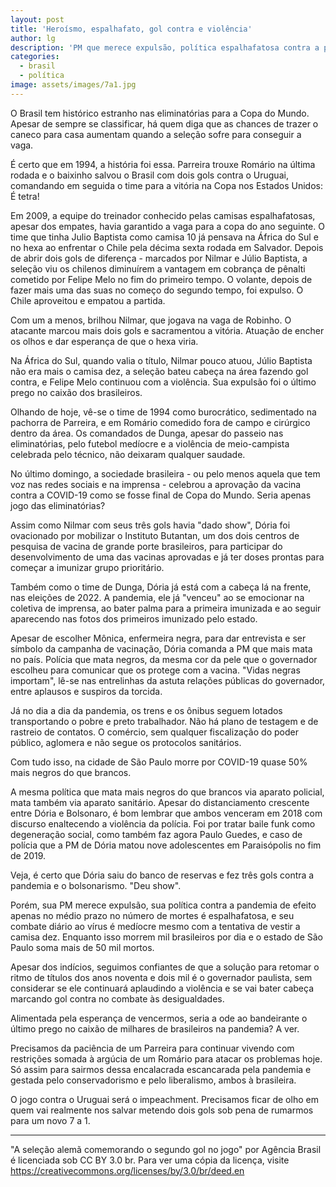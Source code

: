 ```yaml
---
layout: post
title: 'Heroísmo, espalhafato, gol contra e violência'
author: lg
description: 'PM que merece expulsão, política espalhafatosa contra a pandemia de efeito apenas no médio prazo no número de mortes, e combate diário ao vírus medíocre.'
categories:
  - brasil
  - política
image: assets/images/7a1.jpg
---
```

O Brasil tem histórico estranho nas eliminatórias para a Copa do Mundo. Apesar de sempre se classificar, há quem diga que as chances de trazer o caneco para casa aumentam quando a seleção sofre para conseguir a vaga.

É certo que em 1994, a história foi essa. Parreira trouxe Romário na última rodada e o baixinho salvou o Brasil com dois gols contra o Uruguai, comandando em seguida o time para a vitória na Copa nos Estados Unidos: É tetra!

Em 2009, a equipe do treinador conhecido pelas camisas espalhafatosas, apesar dos empates, havia garantido a vaga para a copa do ano seguinte. O time que tinha Julio Baptista como camisa 10 já pensava na África do Sul e no hexa ao enfrentar o Chile pela décima sexta rodada em Salvador. Depois de abrir dois gols de diferença - marcados por Nilmar e Júlio Baptista, a seleção viu os chilenos diminuírem a vantagem em cobrança de pênalti cometido por Felipe Melo no fim do primeiro tempo. O volante, depois de fazer mais uma das suas no começo do segundo tempo, foi expulso. O Chile aproveitou e empatou a partida.

Com um a menos, brilhou Nilmar, que jogava na vaga de Robinho. O atacante marcou mais dois gols e sacramentou a vitória. Atuação de encher os olhos e dar esperança de que o hexa viria.

Na África do Sul, quando valia o título, Nilmar pouco atuou, Júlio Baptista não era mais o camisa dez, a seleção bateu cabeça na área fazendo gol contra, e Felipe Melo continuou com a violência. Sua expulsão foi o último prego no caixão dos brasileiros.

Olhando de hoje, vê-se o time de 1994 como burocrático, sedimentado na pachorra de Parreira, e em Romário comedido fora de campo e cirúrgico dentro da área. Os comandados de Dunga, apesar do passeio nas eliminatórias, pelo futebol medíocre e a violência de meio-campista celebrada pelo técnico, não deixaram qualquer saudade.

No último domingo, a sociedade brasileira - ou pelo menos aquela que tem voz nas redes sociais e na imprensa - celebrou a aprovação da vacina contra a COVID-19 como se fosse final de Copa do Mundo. Seria apenas jogo das eliminatórias?

Assim como Nilmar com seus três gols havia "dado show", Dória foi ovacionado por mobilizar o Instituto Butantan, um dos dois centros de pesquisa de vacina de grande porte brasileiros, para participar do desenvolvimento de uma das vacinas aprovadas e já ter doses prontas para começar a imunizar grupo prioritário.

Também como o time de Dunga, Dória já está com a cabeça lá na frente, nas eleições de 2022. A pandemia, ele já "venceu" ao se emocionar na coletiva de imprensa, ao bater palma para a primeira imunizada e ao seguir aparecendo nas fotos dos primeiros imunizado pelo estado.

Apesar de escolher Mônica, enfermeira negra, para dar entrevista e ser símbolo da campanha de vacinação, Dória comanda a PM que mais mata no país. Polícia que mata negros, da mesma cor da pele que o governador escolheu para comunicar que os protege com a vacina. "Vidas negras importam", lê-se nas entrelinhas da astuta relações públicas do governador, entre aplausos e suspiros da torcida.

Já no dia a dia da pandemia, os trens e os ônibus seguem lotados transportando o pobre e preto trabalhador. Não há plano de testagem e de rastreio de contatos. O comércio, sem qualquer fiscalização do poder público, aglomera e não segue os protocolos sanitários.

Com tudo isso, na cidade de São Paulo morre por COVID-19 quase 50% mais negros do que brancos.

A mesma política que mata mais negros do que brancos via aparato policial, mata também via aparato sanitário. Apesar do distanciamento crescente entre Dória e Bolsonaro, é bom lembrar que ambos venceram em 2018 com discurso enaltecendo a violência da polícia. Foi por tratar baile funk como degeneração social, como também faz agora Paulo Guedes, e caso de polícia que a PM de Dória matou nove adolescentes em Paraisópolis no fim de 2019.

Veja, é certo que Dória saiu do banco de reservas e fez três gols contra a pandemia e o bolsonarismo. "Deu show".

Porém, sua PM merece expulsão, sua política contra a pandemia de efeito apenas no médio prazo no número de mortes é espalhafatosa, e seu combate diário ao vírus é medíocre mesmo com a tentativa de vestir a camisa dez. Enquanto isso morrem mil brasileiros por dia e o estado de São Paulo soma mais de 50 mil mortos.

Apesar dos indícios, seguimos confiantes de que a solução para retomar o ritmo de títulos dos anos noventa e dois mil é o governador paulista, sem considerar se ele continuará aplaudindo a violência e se vai bater cabeça marcando gol contra no combate às desigualdades.

Alimentada pela esperança de vencermos, seria a ode ao bandeirante o último prego no caixão de milhares de brasileiros na pandemia? A ver.

Precisamos da paciência de um Parreira para continuar vivendo com restrições somada à argúcia de um Romário para atacar os problemas hoje. Só assim para sairmos dessa encalacrada escancarada pela pandemia e gestada pelo conservadorismo e pelo liberalismo, ambos à brasileira.

O jogo contra o Uruguai será o impeachment. Precisamos ficar de olho em quem vai realmente nos salvar metendo dois gols sob pena de rumarmos para um novo 7 a 1.

---
 "A seleção alemã comemorando o segundo gol no jogo" por Agência Brasil é licenciada sob CC BY 3.0 br. Para ver uma cópia da licença, visite https://creativecommons.org/licenses/by/3.0/br/deed.en
